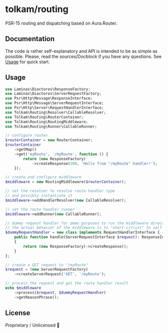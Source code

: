 # tolkam/routing

PSR-15 routing and dispatching based on Aura.Router.

## Documentation

The code is rather self-explanatory and API is intended to be as simple as possible. Please, read the sources/Docblock if you have any questions. See [Usage](#usage) for quick start.

## Usage

````php
use Laminas\Diactoros\ResponseFactory;
use Laminas\Diactoros\ServerRequestFactory;
use Psr\Http\Message\ResponseInterface;
use Psr\Http\Message\ServerRequestInterface;
use Psr\Http\Server\RequestHandlerInterface;
use Tolkam\Routing\Resolver\CallableResolver;
use Tolkam\Routing\RouterContainer;
use Tolkam\Routing\RoutingMiddleware;
use Tolkam\Routing\Runner\CallableRunner;

// configure routes
$routerContainer = new RouterContainer;
$routerContainer
    ->getMap()
    ->get('myRoute', '/myRoute', function () {
        return (new ResponseFactory)
            ->createResponse(200, 'Hello from "/myRoute" handler!');
    });

// create and configure middleware
$middleware = new RoutingMiddleware($routerContainer);

// set the resolver to resolve route handler type
// and possibly instantiate it
$middleware->addHandlerResolver(new CallableResolver);

// set the route handler runner
$middleware->addRunner(new CallableRunner);

// dummy request handler for demo purposes to run the middleware directly
// the actual behavior of the middleware is to "short-circuit" to self and to throw on errors
$dummyRequestHandler = new class implements RequestHandlerInterface {
    public function handle(ServerRequestInterface $request): ResponseInterface
    {
        return (new ResponseFactory)->createResponse();
    }
};

// create a GET request to "/myRoute"
$request = (new ServerRequestFactory)
    ->createServerRequest('GET', '/myRoute');

// process the request and get the route handler result
echo $middleware
    ->process($request, $dummyRequestHandler)
    ->getReasonPhrase();
````

## License

Proprietary / Unlicensed 🤷

